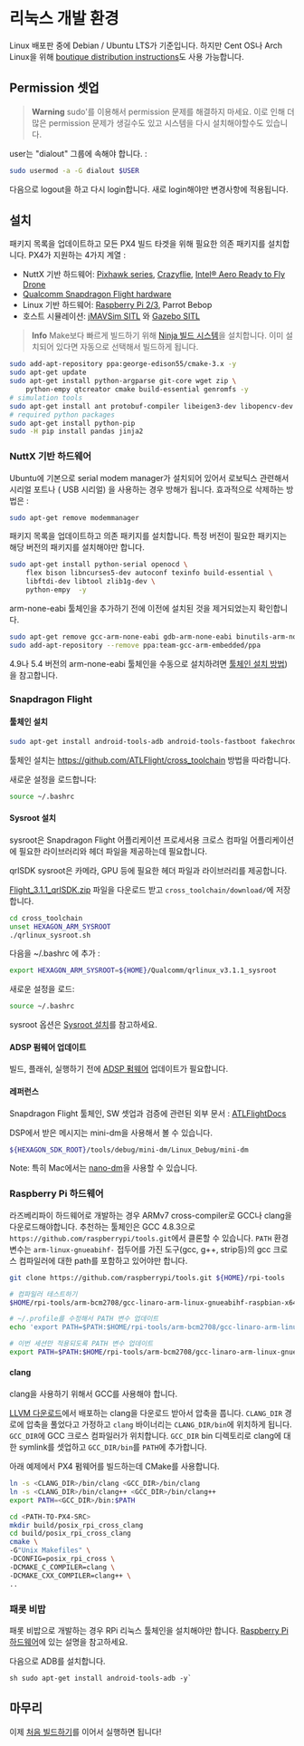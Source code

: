 # 리눅스 개발 환경

Linux 배포판 중에 Debian / Ubuntu LTS가 기준입니다. 하지만 Cent OS나 Arch Linux을 위해 [boutique distribution instructions](../setup/dev_env_linux_boutique.md)도 사용 가능합니다.

## Permission 셋업

> **Warning** sudo'를 이용해서 permission 문제를 해결하지 마세요. 이로 인해 더 많은 permission 문제가 생길수도 있고 시스템을 다시 설치해야할수도 있습니다.

user는 "dialout" 그룹에 속해야 합니다. :

```sh
sudo usermod -a -G dialout $USER
```

다음으로 logout을 하고 다시 login합니다. 새로 login해야만 변경사항에 적용됩니다.

## 설치

패키지 목록을 업데이트하고 모든 PX4 빌드 타겟을 위해 필요한 의존 패키지를 설치합니다. PX4가 지원하는 4가지 계열 :

* NuttX 기반 하드웨어: [Pixhawk series](https://docs.px4.io/en/flight_controller/pixhawk_series.html), [Crazyflie](https://docs.px4.io/en/flight_controller/crazyflie2.html),
  [Intel® Aero Ready to Fly Drone](https://docs.px4.io/en/flight_controller/intel_aero.html)
* [Qualcomm Snapdragon Flight hardware](https://docs.px4.io/en/flight_controller/snapdragon_flight.html)
* Linux 기반 하드웨어: [Raspberry Pi 2/3](https://docs.px4.io/en/flight_controller/raspberry_pi_navio2.html), Parrot Bebop
* 호스트 시뮬레이션: [jMAVSim SITL](../simulation/sitl.md) 와 [Gazebo SITL](../simulation/gazebo.md)

> **Info** Make보다 빠르게 빌드하기 위해 [Ninja 빌드 시스템](../setup/dev_env_linux_boutique.md#ninja-build-system)을 설치합니다. 이미 설치되어 있다면 자동으로 선택해서 빌드하게 됩니다.

```sh
sudo add-apt-repository ppa:george-edison55/cmake-3.x -y
sudo apt-get update
sudo apt-get install python-argparse git-core wget zip \
    python-empy qtcreator cmake build-essential genromfs -y
# simulation tools
sudo apt-get install ant protobuf-compiler libeigen3-dev libopencv-dev openjdk-8-jdk openjdk-8-jre clang-3.5 lldb-3.5 -y
# required python packages
sudo apt-get install python-pip
sudo -H pip install pandas jinja2
```

### NuttX 기반 하드웨어

Ubuntu에 기본으로 serial modem manager가 설치되어 있어서 로보틱스 관련해서 시리얼 포트나 \( USB 시리얼\) 을 사용하는 경우 방해가 됩니다. 효과적으로 삭제하는 방법은 :

```sh
sudo apt-get remove modemmanager
```

패키지 목록을 업데이트하고 의존 패키지를 설치합니다. 특정 버전이 필요한 패키지는 해당 버전의 패키지를 설치해야만 합니다.

```sh
sudo apt-get install python-serial openocd \
    flex bison libncurses5-dev autoconf texinfo build-essential \
    libftdi-dev libtool zlib1g-dev \
    python-empy  -y
```

arm-none-eabi 툴체인을 추가하기 전에 이전에 설치된 것을 제거되었는지 확인합니다.

```sh
sudo apt-get remove gcc-arm-none-eabi gdb-arm-none-eabi binutils-arm-none-eabi gcc-arm-embedded
sudo add-apt-repository --remove ppa:team-gcc-arm-embedded/ppa
```

4.9나 5.4 버전의 arm-none-eabi 툴체인을 수동으로 설치하려면 [툴체인 설치 방법](../setup/dev_env_linux_boutique.md#toolchain-installation))을 참고합니다.

### Snapdragon Flight

#### 툴체인 설치

```sh
sudo apt-get install android-tools-adb android-tools-fastboot fakechroot fakeroot unzip xz-utils wget python python-empy -y
```

툴체인 설치는 https://github.com/ATLFlight/cross_toolchain 방법을 따라합니다.

새로운 설정을 로드합니다:

```sh
source ~/.bashrc
```

#### Sysroot 설치

sysroot은 Snapdragon Flight 어플리케이션 프로세서용 크로스 컴파일 어플리케이션에 필요한 라이브러리와 헤더 파일을 제공하는데 필요합니다.

qrlSDK sysroot은 카메라, GPU 등에 필요한 헤더 파일과 라이브러리를 제공합니다.

[Flight\_3.1.1\_qrlSDK.zip](http://support.intrinsyc.com/attachments/download/690/Flight_3.1.1_qrlSDK.zip) 파일을 다운로드 받고 `cross_toolchain/download/`에 저장합니다.

```sh
cd cross_toolchain
unset HEXAGON_ARM_SYSROOT
./qrlinux_sysroot.sh
```

다음을 ~/.bashrc 에 추가 :

```sh
export HEXAGON_ARM_SYSROOT=${HOME}/Qualcomm/qrlinux_v3.1.1_sysroot
```

새로운 설정을 로드:

```sh
source ~/.bashrc
```

sysroot 옵션은 [Sysroot 설치](https://github.com/ATLFlight/cross_toolchain/blob/sdk3/README.md#sysroot-installation)를 참고하세요.

#### ADSP 펌웨어 업데이트

빌드, 플래쉬, 실행하기 전에 [ADSP 펌웨어](https://docs.px4.io/en/flight_controller/snapdragon_flight_advanced.html#updating-the-adsp-firmware) 업데이트가 필요합니다.

#### 레퍼런스

Snapdragon Flight 툴체인, SW 셋업과 검증에 관련된 외부 문서 :
[ATLFlightDocs](https://github.com/ATLFlight/ATLFlightDocs/blob/master/README.md)

DSP에서 받은 메시지는 mini-dm을 사용해서 볼 수 있습니다.

```sh
${HEXAGON_SDK_ROOT}/tools/debug/mini-dm/Linux_Debug/mini-dm
```

Note: 특히 Mac에서는 [nano-dm](https://github.com/kevinmehall/nano-dm)을 사용할 수 있습니다.

### Raspberry Pi 하드웨어

라즈베리파이 하드웨어로 개발하는 경우 ARMv7 cross-compiler로 GCC나 clang을 다운로드해야합니다.
추천하는 툴체인은 GCC 4.8.3으로 `https://github.com/raspberrypi/tools.git`에서 클론할 수 있습니다.
`PATH` 환경 변수는 `arm-linux-gnueabihf-` 접두어를 가진 도구(gcc, g++, strip등)의 gcc 크로스 컴파일러에 대한 path를 포함하고 있어야만 합니다.

```sh
git clone https://github.com/raspberrypi/tools.git ${HOME}/rpi-tools

# 컴파일러 테스트하기
$HOME/rpi-tools/arm-bcm2708/gcc-linaro-arm-linux-gnueabihf-raspbian-x64/bin/arm-linux-gnueabihf-gcc -v

# ~/.profile를 수정해서 PATH 변수 업데이트
echo 'export PATH=$PATH:$HOME/rpi-tools/arm-bcm2708/gcc-linaro-arm-linux-gnueabihf-raspbian-x64/bin' >> ~/.profile

# 이번 세션만 적용되도록 PATH 변수 업데이트
export PATH=$PATH:$HOME/rpi-tools/arm-bcm2708/gcc-linaro-arm-linux-gnueabihf-raspbian-x64/bin
```

#### clang

clang을 사용하기 위해서 GCC를 사용해야 합니다.

[LLVM 다운로드](http://releases.llvm.org/download.html)에서 배포하는 clang을 다운로드 받아서 압축을 풉니다. `CLANG_DIR` 경로에 압축을 풀었다고 가정하고 `clang` 바이너리는 `CLANG_DIR/bin`에 위치하게 됩니다. `GCC_DIR`에 GCC 크로스 컴파일러가 위치합니다. `GCC_DIR` bin 디렉토리로 clang에 대한 symlink를 셋업하고 `GCC_DIR/bin`를 `PATH`에 추가합니다.

아래 예제에서 PX4 펌웨어를 빌드하는데 CMake를 사용합니다.
```sh
ln -s <CLANG_DIR>/bin/clang <GCC_DIR>/bin/clang
ln -s <CLANG_DIR>/bin/clang++ <GCC_DIR>/bin/clang++
export PATH=<GCC_DIR>/bin:$PATH

cd <PATH-TO-PX4-SRC>
mkdir build/posix_rpi_cross_clang
cd build/posix_rpi_cross_clang
cmake \
-G"Unix Makefiles" \
-DCONFIG=posix_rpi_cross \
-DCMAKE_C_COMPILER=clang \
-DCMAKE_CXX_COMPILER=clang++ \
..

```

### 패롯 비밥

패롯 비밥으로 개발하는 경우 RPi 리눅스 툴체인을 설치해야만 합니다. [Raspberry Pi 하드웨어](https://docs.px4.io/en/flight_controller/raspberry_pi_navio2.html)에 있는 설명을 참고하세요.

다음으로 ADB를 설치합니다.

``sh
sudo apt-get install android-tools-adb -y` ``

## 마무리

이제 [처음 빌드하기](../setup/building_px4.md)를 이어서 실행하면 됩니다!
